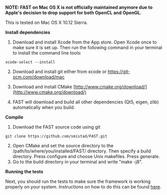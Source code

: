 **NOTE: FAST on Mac OS X is not officially maintained anymore due to Apple's decision to drop support for both OpenCL and OpenGL.**

This is tested on Mac OS X 10.12 Sierra.

**Install dependencies**

1. Download and install Xcode from the App store.
Open Xcode once to make sure it is set up.
Then run the following command in your terminal to install the command line tools:
```
xcode-select --install
```

2. Download and install git either from xcode or https://git-scm.com/download/mac

3. Download and install CMake [http://www.cmake.org/download/](http://www.cmake.org/download/)

4. FAST will download and build all other dependencies (Qt5, eigen, zlib) automatically when you build.

**Compile**

1. Download the FAST source code using git
```
git clone https://github.com/smistad/FAST.git
```
2. Open CMake and set the source directory to the /path/to/where/you/installed/FAST/ directory. Then specify a build directory. Press configure and choose Unix makefiles. Press generate.
3. Go to the build directory in your terminal and write "make -j8".

**Running the tests**

Next, you should run the tests to make sure the framework is working properly on your system. Instructions on how to do this can be found [here](https://github.com/smistad/FAST/wiki/Running-the-tests).
